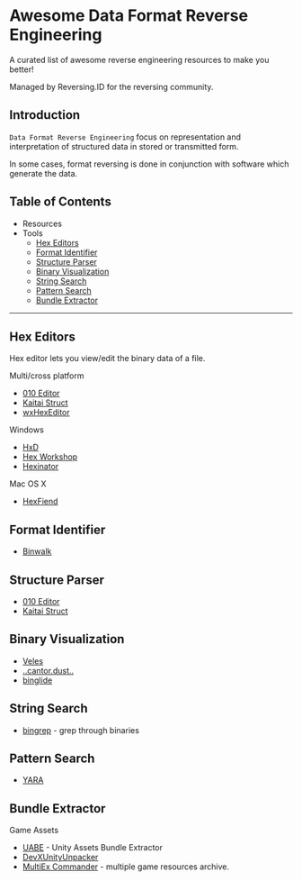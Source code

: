 # Awesome Data Format Reverse Engineering

A curated list of awesome reverse engineering resources to make you better! 

Managed by Reversing.ID for the reversing community.

## Introduction

`Data Format Reverse Engineering` focus on representation and interpretation of structured data in stored or transmitted form.

In some cases, format reversing is done in conjunction with software which generate the data.

## Table of Contents

- Resources
- Tools
    - [Hex Editors](#hex-editors)
    - [Format Identifier](#format-identifier)
    - [Structure Parser](#structure-parser)
    - [Binary Visualization](#binary-visualization)
    - [String Search](#string-search)
    - [Pattern Search](#pattern-search)
    - [Bundle Extractor](#bundle-extractor)

- - - 

## Hex Editors

Hex editor lets you view/edit the binary data of a file.

Multi/cross platform

* [010 Editor](http://www.sweetscape.com/010editor/)
* [Kaitai Struct](https://kaitai.io)
* [wxHexEditor](https://www.wxhexeditor.org/)

Windows 

* [HxD](https://mh-nexus.de/en/hxd/)
* [Hex Workshop](http://www.hexworkshop.com/)
* [Hexinator](https://hexinator.com/)

Mac OS X

* [HexFiend](http://ridiculousfish.com/hexfiend/)

## Format Identifier

* [Binwalk](https://github.com/ReFirmLabs/binwalk)

## Structure Parser

* [010 Editor](http://www.sweetscape.com/010editor/)
* [Kaitai Struct](https://kaitai.io)

## Binary Visualization

* [Veles](https://codisec.com/veles/)
* [..cantor.dust..](https://sites.google.com/site/xxcantorxdustxx/home)
* [binglide](https://github.com/wapiflapi/binglide)

## String Search

- [bingrep](https://github.com/m4b/bingrep) - grep through binaries

## Pattern Search

- [YARA](https://github.com/virustotal/yara)

## Bundle Extractor

Game Assets

* [UABE](https://github.com/DerPopo/UABE) - Unity Assets Bundle Extractor
* [DevXUnityUnpacker](http://devxdevelopment.com/UnityUnpacker)
* [MultiEx Commander](http://multiex.xentax.com/) - multiple game resources archive.
